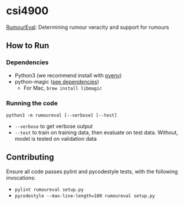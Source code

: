 # csi4900
[RumourEval](http://alt.qcri.org/semeval2017/task8/): Determining rumour veracity and support for rumours

## How to Run

### Dependencies

- Python3 (we recommend install with [pyenv](https://github.com/pyenv/pyenv))
- python-magic ([see dependencies](https://github.com/ahupp/python-magic#dependencies))
    - For Mac, `brew install libmagic`

### Running the code

`python3 -m rumoureval [--verbose] [--test]`

- `--verbose` to get verbose output
- `--test` to train on training data, then evaluate on test data. Without, model is tested on validation data

## Contributing

Ensure all code passes pylint and pycodestyle tests, with the following invocations:

- `pylint rumoureval setup.py`
- `pycodestyle --max-line-length=100 rumoureval setup.py`
